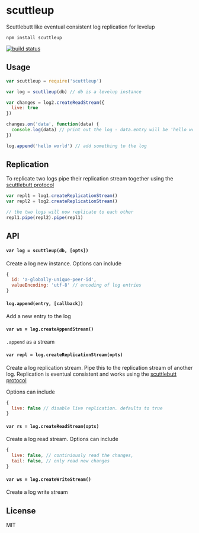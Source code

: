 # scuttleup

Scuttlebutt like eventual consistent log replication for levelup

```
npm install scuttleup
```

[![build status](http://img.shields.io/travis/mafintosh/scuttleup.svg?style=flat)](http://travis-ci.org/mafintosh/scuttleup)

## Usage

``` js
var scuttleup = require('scuttleup')

var log = scutlleup(db) // db is a levelup instance

var changes = log2.createReadStream({
  live: true
})

changes.on('data', function(data) {
  console.log(data) // print out the log - data.entry will be 'hello world'
})

log.append('hello world') // add something to the log
```

## Replication

To replicate two logs pipe their replication stream together using the [scuttlebutt protocol](http://www.cs.cornell.edu/home/rvr/papers/flowgossip.pdf)

``` js
var repl1 = log1.createReplicationStream()
var repl2 = log2.createReplicationStream()

// the two logs will now replicate to each other
repl1.pipe(repl2).pipe(repl1)
```

## API

#### `var log = scuttleup(db, [opts])`

Create a log new instance. Options can include

``` js
{
  id: 'a-globally-unique-peer-id',
  valueEncoding: 'utf-8' // encoding of log entries
}
```

#### `log.append(entry, [callback])`

Add a new entry to the log

#### `var ws = log.createAppendStream()`

`.append` as a stream

#### `var repl = log.createReplicationStream(opts)`

Create a log replication stream. Pipe this to the replication stream of another log.
Replication is eventual consistent and works using the [scuttlebutt protocol](http://www.cs.cornell.edu/home/rvr/papers/flowgossip.pdf)

Options can include

``` js
{
  live: false // disable live replication. defaults to true
}
```

#### `var rs = log.createReadStream(opts)`

Create a log read stream. Options can include

``` js
{
  live: false, // continiously read the changes,
  tail: false, // only read new changes
}
```

#### `var ws = log.createWriteStream()`

Create a log write stream

## License

MIT
